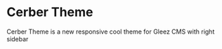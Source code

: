Cerber Theme
============

Cerber Theme is a new responsive cool theme for Gleez CMS with right sidebar
